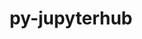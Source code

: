 ---
title: "py-jupyterhub"
layout: cache
categories: [package, develop-2024-02-25]
meta: {"versions": ["0.9.4", "1.4.1"], "compilers": ["gcc@=11.4.0", "gcc@=9.4.0", "oneapi@=2024.0.0"], "oss": ["ubuntu20.04", "ubuntu22.04"], "platforms": ["linux"], "targets": ["neoverse_v1", "neoverse_v2", "ppc64le", "x86_64_v3"], "stacks": ["e4s", "e4s-neoverse-v2", "e4s-neoverse_v1", "e4s-oneapi", "e4s-power", "root"], "num_specs": 5, "num_specs_by_stack": {"e4s-neoverse_v1": 1, "root": 5, "e4s-power": 1, "e4s": 1, "e4s-neoverse-v2": 1, "e4s-oneapi": 1}}
spec_details: [{"hash": "cqonnoijspdf4gu3zhlpyy2gxxzx63za", "compiler": "gcc@=11.4.0", "versions": ["1.4.1"], "os": "ubuntu20.04", "platform": "linux", "target": "neoverse_v1", "variants": ["build_system=python_pip"], "stacks": ["e4s-neoverse_v1", "root"], "size": "-", "tarball": "https://binaries.spack.io/releases/develop-2024-02-25/build_cache/linux-ubuntu20.04-neoverse_v1/gcc-11.4.0/py-jupyterhub-1.4.1/linux-ubuntu20.04-neoverse_v1-gcc-11.4.0-py-jupyterhub-1.4.1-cqonnoijspdf4gu3zhlpyy2gxxzx63za.spack"}, {"hash": "ghra4sb3m2rlutokjyyn5el46vtmbots", "compiler": "gcc@=9.4.0", "versions": ["1.4.1"], "os": "ubuntu20.04", "platform": "linux", "target": "ppc64le", "variants": ["build_system=python_pip"], "stacks": ["e4s-power", "root"], "size": "-", "tarball": "https://binaries.spack.io/releases/develop-2024-02-25/build_cache/linux-ubuntu20.04-ppc64le/gcc-9.4.0/py-jupyterhub-1.4.1/linux-ubuntu20.04-ppc64le-gcc-9.4.0-py-jupyterhub-1.4.1-ghra4sb3m2rlutokjyyn5el46vtmbots.spack"}, {"hash": "wtdb6eh6b4d7psbwe2mp4qb4wuzvkdd2", "compiler": "gcc@=11.4.0", "versions": ["1.4.1"], "os": "ubuntu20.04", "platform": "linux", "target": "x86_64_v3", "variants": ["build_system=python_pip"], "stacks": ["e4s", "root"], "size": "-", "tarball": "https://binaries.spack.io/releases/develop-2024-02-25/build_cache/linux-ubuntu20.04-x86_64_v3/gcc-11.4.0/py-jupyterhub-1.4.1/linux-ubuntu20.04-x86_64_v3-gcc-11.4.0-py-jupyterhub-1.4.1-wtdb6eh6b4d7psbwe2mp4qb4wuzvkdd2.spack"}, {"hash": "2fod3ot2tvbafewbdzftpptozexxucoz", "compiler": "gcc@=11.4.0", "versions": ["1.4.1"], "os": "ubuntu22.04", "platform": "linux", "target": "neoverse_v2", "variants": ["build_system=python_pip"], "stacks": ["e4s-neoverse-v2", "root"], "size": "-", "tarball": "https://binaries.spack.io/releases/develop-2024-02-25/build_cache/linux-ubuntu22.04-neoverse_v2/gcc-11.4.0/py-jupyterhub-1.4.1/linux-ubuntu22.04-neoverse_v2-gcc-11.4.0-py-jupyterhub-1.4.1-2fod3ot2tvbafewbdzftpptozexxucoz.spack"}, {"hash": "rss6xfxugomwjwajpjswy377hq3myqvl", "compiler": "oneapi@=2024.0.0", "versions": ["0.9.4"], "os": "ubuntu22.04", "platform": "linux", "target": "x86_64_v3", "variants": ["build_system=python_pip"], "stacks": ["root", "e4s-oneapi"], "size": "-", "tarball": "https://binaries.spack.io/releases/develop-2024-02-25/build_cache/linux-ubuntu22.04-x86_64_v3/oneapi-2024.0.0/py-jupyterhub-0.9.4/linux-ubuntu22.04-x86_64_v3-oneapi-2024.0.0-py-jupyterhub-0.9.4-rss6xfxugomwjwajpjswy377hq3myqvl.spack"}]
---